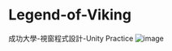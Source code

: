 # Legend-of-Viking
成功大學-視窗程式設計-Unity Practice
![image](https://github.com/wayneouow/NCKU_window_programming_unity_practice/assets/82707606/e494986b-5040-434f-bb77-8fdadd4e09d3)

